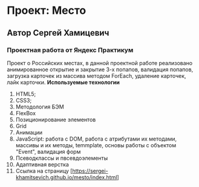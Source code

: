 # Проект: Место
## Автор Сергей Хамицевич
### Проектная работа от Яндекс Практикум
Проект о Российских местах, в данной проектной работе реализовано анимированное открытие и закрытие 3-х попапов,
валидация попапов, загрузка карточек из массива методом ForEach, удаление карточек, лайк карточки.
**Используемые технологии**
1. HTML5;
2. CSS3;
3. Методология БЭМ
4. FlexBox
5. Позиционирование элементов
6. Grid
7. Анимации
8. JavaScript: работа с DOM, работа с атрибутами их методами,  массивы и их методы, temmplate,
основы работы с объектом "Event", валидация форм
9. Псеводклассы и пвсевдоэлементы
10. Адаптивная верстка
13. Ссылка на страницу [https://sergei-khamitsevich.github.io/mesto/index.html]
